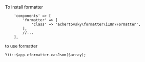 To install formatter
```
    'components' => [
        'formatter' => [
            'class' => 'achertovsky\formatter\i18n\Formatter',
        ],
        //...
    ],
```

to use formatter
```
Yii::$app->formatter->asJson($array);
```
